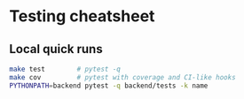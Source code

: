 # Testing cheatsheet

## Local quick runs
```bash
make test        # pytest -q
make cov         # pytest with coverage and CI-like hooks
PYTHONPATH=backend pytest -q backend/tests -k name
